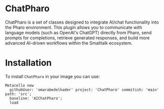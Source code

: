# ChatPharo

ChatPharo is a set of classes designed to integrate AI/chat functionality into the Pharo environment. This plugin allows you to communicate with language models (such as OpenAI's ChatGPT) directly from Pharo, send prompts for completions, retrieve generated responses, and build more advanced AI-driven workflows within the Smalltalk ecosystem.

# Installation

To install `ChatPharo` in your image you can use:

```smalltalk
Metacello new
  githubUser: 'omarabedelkader' project: 'ChatPharo' commitish: 'main' path: 'src';
  baseline: 'AIChatPharo';
  load
```
